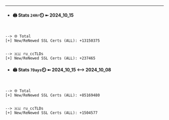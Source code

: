 

---
- #### 🖨️ **Stats** `24Hr`⏲️ ➼ 2024_10_15
```console


--> 🌐 Total
[+] New/ReNewed SSL Certs (ALL): +13150375


--> 🇷🇺 ru_ccTLDs
[+] New/ReNewed SSL Certs (ALL): +237465

```

- #### 🖨️ **Stats** `7Days`⏲️ ➼ 2024_10_15 <--> 2024_10_08
```console


--> 🌐 Total
[+] New/ReNewed SSL Certs (ALL): +85169480


--> 🇷🇺 ru_ccTLDs
[+] New/ReNewed SSL Certs (ALL): +1504577

```

